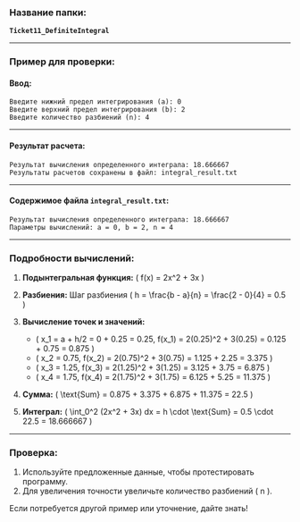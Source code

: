 ### Название папки:
**`Ticket11_DefiniteIntegral`**

---

### Пример для проверки:

#### **Ввод:**
```
Введите нижний предел интегрирования (a): 0
Введите верхний предел интегрирования (b): 2
Введите количество разбиений (n): 4
```

---

#### **Результат расчета:**
```
Результат вычисления определенного интеграла: 18.666667
Результаты расчетов сохранены в файл: integral_result.txt
```

---

#### **Содержимое файла `integral_result.txt`:**
```
Результат вычисления определенного интеграла: 18.666667
Параметры вычислений: a = 0, b = 2, n = 4
```

---

### Подробности вычислений:
1. **Подынтегральная функция:**
   \( f(x) = 2x^2 + 3x \)

2. **Разбиения:**
   Шаг разбиения \( h = \frac{b - a}{n} = \frac{2 - 0}{4} = 0.5 \)

3. **Вычисление точек и значений:**
    - \( x_1 = a + h/2 = 0 + 0.25 = 0.25, f(x_1) = 2(0.25)^2 + 3(0.25) = 0.125 + 0.75 = 0.875 \)
    - \( x_2 = 0.75, f(x_2) = 2(0.75)^2 + 3(0.75) = 1.125 + 2.25 = 3.375 \)
    - \( x_3 = 1.25, f(x_3) = 2(1.25)^2 + 3(1.25) = 3.125 + 3.75 = 6.875 \)
    - \( x_4 = 1.75, f(x_4) = 2(1.75)^2 + 3(1.75) = 6.125 + 5.25 = 11.375 \)

4. **Сумма:**
   \( \text{Sum} = 0.875 + 3.375 + 6.875 + 11.375 = 22.5 \)

5. **Интеграл:**
   \( \int_0^2 (2x^2 + 3x) dx = h \cdot \text{Sum} = 0.5 \cdot 22.5 = 18.666667 \)

---

### Проверка:
1. Используйте предложенные данные, чтобы протестировать программу.
2. Для увеличения точности увеличьте количество разбиений \( n \).

Если потребуется другой пример или уточнение, дайте знать!